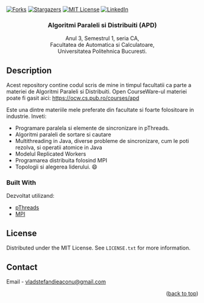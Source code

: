 <div id="top">

<!-- PROJECT SHIELDS -->
[![Forks][forks-shield]][forks-url]
[![Stargazers][stars-shield]][stars-url]
[![MIT License][license-shield]][license-url]
[![LinkedIn][linkedin-shield]][linkedin-url]


<h3 align="center">Algoritmi Paraleli si Distribuiti (APD)</h3>

  <p align="center">
    Anul 3, Semestrul 1, seria CA,
    <br />
    Facultatea de Automatica si Calculatoare,
    <br />
    Universitatea Politehnica Bucuresti.
  </p>
</div>


<!-- PROJECT DESCRIPTION -->
## Description

Acest repository contine codul scris de mine in timpul facultatii ca parte a materiei de Algoritmi Paraleli si Distribuiti.
Open CourseWare-ul materiei poate fi gasit aici: https://ocw.cs.pub.ro/courses/apd

Este una dintre materiile mele preferate din facultate si foarte folositoare in industrie. Inveti:
* Programare paralela si elemente de sincronizare in pThreads.
* Algoritmi paraleli de sortare si cautare
* Multithreading in Java, diverse probleme de sincronizare, cum le poti rezolva, si operatii atomice in Java
* Modelul Replicated Workers
* Programarea distribuita folosind MPI
* Topologii si alegerea liderului. :smile:

### Built With
Dezvoltat utilizand:
* [pThreads](https://www.cs.cmu.edu/afs/cs/academic/class/15492-f07/www/pthreads.html)
* [MPI](https://www.open-mpi.org/)

<!-- LICENSE -->
## License

Distributed under the MIT License. See `LICENSE.txt` for more information.

<!-- CONTACT -->
## Contact
Email - vladstefandieaconu@gmail.com
<p align="right">(<a href="#top">back to top</a>)</p>

<!-- MARKDOWN LINKS & IMAGES -->
<!-- https://www.markdownguide.org/basic-syntax/#reference-style-links -->
[forks-shield]: https://img.shields.io/github/forks/VladStefanDieaconu/APD.svg
[forks-url]: https://github.com/VladStefanDieaconu/APD/network/members
[stars-shield]: https://img.shields.io/github/stars/VladStefanDieaconu/APD.svg
[stars-url]: https://github.com/VladStefanDieaconu/APD/stargazers
[license-shield]: https://img.shields.io/github/license/VladStefanDieaconu/APD.svg
[license-url]: https://github.com/VladStefanDieaconu/APD/blob/master/LICENSE.txt
[linkedin-shield]: https://img.shields.io/badge/-LinkedIn-black.svg?&logo=linkedin&colorB=555
[linkedin-url]: https://linkedin.com/in/VladStefanDieaconu
